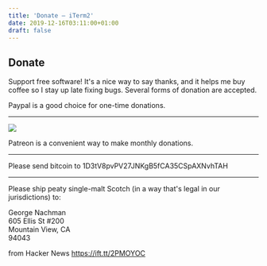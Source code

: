 ```yaml
---
title: 'Donate – iTerm2'
date: 2019-12-16T03:11:00+01:00
draft: false
---
```


Donate
------

Support free software! It's a nice way to say thanks, and it helps me buy coffee so I stay up late fixing bugs. Several forms of donation are accepted.

Paypal is a good choice for one-time donations.

* * *

[![](https://iterm2.com/images/Patreon.png)](https://www.patreon.com/gnachman)

Patreon is a convenient way to make monthly donations.

* * *

Please send bitcoin to 1D3tV8pvPV27JNKgB5fCA35CSpAXNvhTAH

* * *

Please ship peaty single-malt Scotch (in a way that's legal in our jurisdictions) to:

George Nachman  
605 Ellis St #200  
Mountain View, CA  
94043  

  
  
from Hacker News https://ift.tt/2PMOYOC